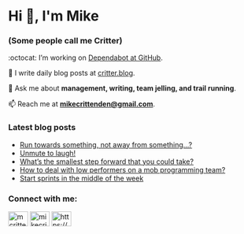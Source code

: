 # Hi 👋, I'm Mike
### (Some people call me Critter)

:octocat: I’m working on [Dependabot at GitHub](https://github.com/features/security).

📝 I write daily blog posts at [critter.blog](https://critter.blog).

💬 Ask me about **management, writing, team jelling, and trail running**.

📫 Reach me at **mikecrittenden@gmail.com**.

### Latest blog posts
<!-- BLOG-POST-LIST:START -->
- [Run towards something, not away from something…?](https://critter.blog/2023/06/01/run-towards-something-not-away-from-something/)
- [Unmute to laugh!](https://critter.blog/2023/06/01/unmute-to-laugh/)
- [What’s the smallest step forward that you could take?](https://critter.blog/2023/05/31/whats-the-smallest-step-forward-that-you-could-take/)
- [How to deal with low performers on a mob programming team?](https://critter.blog/2023/05/30/how-to-deal-with-low-performers-on-a-mob-programming-team/)
- [Start sprints in the middle of the week](https://critter.blog/2023/05/29/start-sprints-in-the-middle-of-the-week/)
<!-- BLOG-POST-LIST:END -->

<h3 align="left">Connect with me:</h3>
<p align="left">
<a href="https://twitter.com/mcrittenden" target="blank"><img align="center" src="https://raw.githubusercontent.com/rahuldkjain/github-profile-readme-generator/master/src/images/icons/Social/twitter.svg" alt="mcrittenden" height="30" width="40" /></a>
<a href="https://linkedin.com/in/mikecrittenden" target="blank"><img align="center" src="https://raw.githubusercontent.com/rahuldkjain/github-profile-readme-generator/master/src/images/icons/Social/linked-in-alt.svg" alt="mikecrittenden" height="30" width="40" /></a>
<a href="https://critter.blog/feed/" target="blank"><img align="center" src="https://raw.githubusercontent.com/rahuldkjain/github-profile-readme-generator/master/src/images/icons/Social/rss.svg" alt="https://critter.blog/feed/" height="30" width="40" /></a>
</p>
